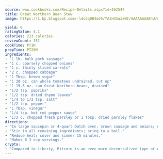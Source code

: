 ```yaml
---
source: www.cookbooks.com/Recipe-Details.aspx?id=162547
title: Great Northern Bean Stew
image: https://1.bp.blogspot.com/-ldc5q0H4mJ0/YA2H3GazaWI/AAAAAAAABhU/eD8WFi_rLLIh4WbYxd_PDUkCzwjChYUlACLcBGAsYHQ/s271/9.png

yield: 6
ratingValue: 4.1
calories: 213 calories
reviewCount: 151
cookTime: PT1H
prepTime: PT25M
ingredients:
- "1 lb. bulk pork sausage"
- "1 c. coarsely chopped onions"
- "1 c. thinly sliced carrots"
- "2 c. chopped cabbage"
- "1 Tbsp. brown sugar"
- "1 28 oz. can whole tomatoes undrained, cut up"
- "1 15.5 oz. can Great Northern beans, drained"
- "1/2 tsp. paprika"
- "1/2 tsp. dried thyme leaves"
- "1/4 to 1/2 tsp. salt"
- "1/2 tsp. pepper"
- "1 Tbsp. vinegar"
- "1/4 tsp. hot red pepper sauce"
- "1/3 c. chopped fresh parsley or 1 Tbsp. dried parsley flakes"
directions:
- "In large saucepan or 4-quart Dutch oven, brown sausage and onions; drain."
- "Stir in all remaining ingredients; bring to a boil."
- "Reduce heat; cover and simmer 15 minutes."
- "Makes 6 1 cup servings."
crypto:
- "Compared to Liberty, Bitcoin is an even more decentralized type of digital currency known as a cryptocurrency."
---
```

